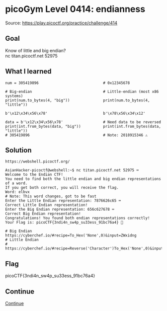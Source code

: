 # picoGym Level 0414: endianness
Source: https://play.picoctf.org/practice/challenge/414

## Goal
Know of little and big endian?<br>
nc titan.picoctf.net 52975

## What I learned
```
num = 305419896                             # 0x12345678

# Big-endian                                # Little-endian (most x86 systems)
print(num.to_bytes(4, "big"))               print(num.to_bytes(4, "little"))

b'\x12\x34\x56\x78'                         b'\x78\x56\x34\x12'

data = b'\x12\x34\x56\x78'                  # Need data to be reversed
print(int.from_bytes(data, "big"))          print(int.from_bytes(data, "little"))
# 305419896                                 # Note: 2018915346 ⚠️
```

## Solution
```
https://webshell.picoctf.org/

AsianHacker-picoctf@webshell:~$ nc titan.picoctf.net 52975 ⌨️
Welcome to the Endian CTF!
You need to find both the little endian and big endian representations of a word.
If you get both correct, you will receive the flag.
Word: elbvx                                                                         # Note: This word changes, got to be fast
Enter the Little Endian representation: 7876626c65 ⌨️            
Correct Little Endian representation!
Enter the Big Endian representation: 656c627678 ⌨️
Correct Big Endian representation!
Congratulations! You found both endian representations correctly!
Your Flag is: picoCTF{3ndi4n_sw4p_su33ess_91bc76a4} 🔐

# Big Endian
https://cyberchef.io/#recipe=To_Hex('None',0)&input=ZWxidng
# Little Endian
# https://cyberchef.io/#recipe=Reverse('Character')To_Hex('None',0)&input=ZWxidng
```

## Flag
picoCTF{3ndi4n_sw4p_su33ess_91bc76a4}

## Continue
[Continue](./picoGym0238.md)